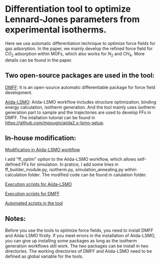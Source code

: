 # Differentiation tool to optimize  Lennard-Jones parameters from experimental isotherms.

Here we use automatic differentiation technique to optimize force fields for gas adsorption. In the paper, we mainly develop the refined force field for $CO_2$ adsorption within MOFs, which also works for $N_2$ and $CH_4$. More details can be found in the paper. 

## Two open-source packages are used in the tool:

[DMFF](https://github.com/deepmodeling/DMFF): It is an open-source automatic differentiable package for force field development.

[Aiida-LSMO](https://github.com/lsmo-epfl/aiida-lsmo): Aiida-LSMO workflow includes structure optimization, binding energy calculation, isotherm generation. And the tool mainly uses isotherm generation part to sample and the trajectories are used to develop FFs in DMFF. The intallation tutorial can be found in https://github.com/mpougin/aiida2.x-lsmo-setup.

## In-house modification:


[Modification in Aiida-LSMO workflow](https://github.com/legend-L24/ff_optimizer/tree/main/sampler/calculation)

I add "ff_optim" option to the Aiida-LSMO workflow, which allows self-defined FFs for simulation. In pratice, I add some lines in ff_builder_module.py, isotherm.py, simulation_annealing.py within calculation folder. The modified code can be found in calulation folder. 

[Execution scripts for Aiida-LSMO](https://github.com/legend-L24/ff_optimizer/tree/main/sampler/application)

[Execution scripts for DMFF](https://github.com/legend-L24/ff_optimizer/tree/main/optimizer/UFF_opt)

[Automated scripts in the tool](https://github.com/legend-L24/ff_optimizer/tree/main/sampler)

## Notes:
Before you use the tools to optimize force fields, you need to install DMFF and Aiida-LSMO firstly. If you meet errors in the installation of Aiida-LSMO, you can give up installing some packages as long as the isotherm generation workflows still work. The two packages can be install in two directories. The working directories of DMFF and Aiida-LSMO need to be defined as global variable for the tools.




